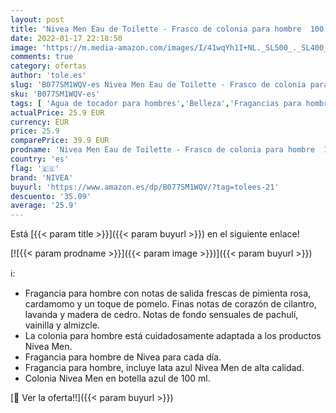 ```yaml
---
layout: post
title: 'Nivea Men Eau de Toilette - Frasco de colonia para hombre  100 ml  para cada día  aroma fresco para hombre  adaptada a los productos Nivea'
date: 2022-01-17 22:18:50
image: 'https://m.media-amazon.com/images/I/41wqYh1I+NL._SL500_._SL400_.jpg'
comments: true
category: ofertas
author: 'tole.es'
slug: 'B077SM1WQV-es Nivea Men Eau de Toilette - Frasco de colonia para hombre...'
sku: 'B077SM1WQV-es'
tags: [ 'Agua de tocador para hombres','Belleza','Fragancias para hombres','Perfumes y fragancias','de','eau','nivea','toilette', ]
actualPrice: 25.9 EUR
currency: EUR
price: 25.9
comparePrice: 39.9 EUR
prodname: 'Nivea Men Eau de Toilette - Frasco de colonia para hombre  100 ml  para cada día  aroma fresco para hombre  adaptada a los productos Nivea'
country: 'es'
flag: '🇪🇸'
brand: 'NIVEA'
buyurl: 'https://www.amazon.es/dp/B077SM1WQV/?tag=tolees-21'
descuento: '35.09'
average: '25.9'
---
```


Está [{{< param title >}}]({{< param buyurl >}}) en el siguiente enlace!

[![{{< param prodname >}}]({{< param image >}})]({{< param buyurl >}})

ℹ️:

- Fragancia para hombre con notas de salida frescas de pimienta rosa, cardamomo y un toque de pomelo. Finas notas de corazón de cilantro, lavanda y madera de cedro. Notas de fondo sensuales de pachulí, vainilla y almizcle.
- La colonia para hombre está cuidadosamente adaptada a los productos Nivea Men.
- Fragancia para hombre de Nivea para cada día.
- Fragancia para hombre, incluye lata azul Nivea Men de alta calidad.
- Colonia Nivea Men en botella azul de 100 ml.

[🛒 Ver la oferta!!]({{< param buyurl >}})
